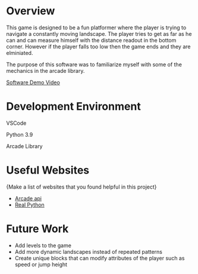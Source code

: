 # Overview

This game is designed to be a fun platformer where the player is trying to navigate a constantly moving landscape. The player tries to get as far as he can and can measure himself with the distance readout in the bottom corner. However if the player falls too low then the game ends and they are elminiated.

The purpose of this software was to familiarize myself with some of the mechanics in the arcade library.


[Software Demo Video](https://youtu.be/Wn1zJ4LtM3I)

# Development Environment

VSCode 

Python 3.9

Arcade Library

# Useful Websites

{Make a list of websites that you found helpful in this project}
* [Arcade api](https://api.arcade.academy/en/latest/index.html)
* [Real Python](https://realpython.com/arcade-python-game-framework/)

# Future Work

* Add levels to the game
* Add more dynamic landscapes instead of repeated patterns
* Create unique blocks that can modify attributes of the player such as speed or jump height
